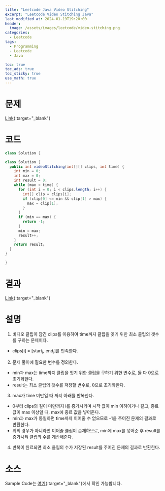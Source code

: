 ```yaml
---
title: "Leetcode Java Video Stitching"
excerpt: "Leetcode Video Stitching Java"
last_modified_at: 2024-01-19T19:20:00
header:
  image: /assets/images/leetcode/video-stitching.png
categories:
  - Leetcode
tags:
  - Programming
  - Leetcode
  - Java

toc: true
toc_ads: true
toc_sticky: true
use_math: true
---
```

# 문제
[Link](https://leetcode.com/problems/video-stitching){:target="_blank"}

# 코드
```java
class Solution {

class Solution {
  public int videoStitching(int[][] clips, int time) {
    int min = 0;
    int max = 0;
    int result = 0;
    while (max < time) {
      for (int i = 0; i < clips.length; i++) {
        int[] clip = clips[i];
        if (clip[0] <= min && clip[1] > max) {
          max = clip[1];
        }
      }
      if (min == max) {
        return -1;
      }
      min = max;
      result++;
    }
    return result;
  }
}

}
```

# 결과
[Link](https://leetcode.com/problems/video-stitching/submissions/1150594976/){:target="_blank"}

# 설명
1. 비디오 클립이 담긴 clips를 이용하여 time까지 클립을 잇기 위한 최소 클립의 갯수를 구하는 문제이다.
- clips[i] = [start<sub>i</sub>, end<sub>i</sub>]를 만족한다.

2. 문제 풀이에 필요한 변수를 정의한다.
- min과 max는 time까지 클립을 잇기 위한 클립을 구하기 위한 변수로, 둘 다 0으로 초기화한다.
- result는 최소 클립의 갯수를 저장할 변수로, 0으로 초기화한다.

3. max가 time 미만일 때 까지 아래를 반복한다.
- 0부터 clips의 길이 미만까지 i를 증가시키며 시작 값이 min 이하이거나 같고, 종료 값이 max 이상일 때, max에 종료 값을 넣어준다.
- min과 max가 동일하면 time까지 이어줄 수 없으므로 -1을 주어진 문제의 결과로 반환한다.
- 위의 경우가 아니라면 이어줄 클립이 존재하므로, min에 max를 넣어준 후 result를 증가시켜 클립의 수를 계산해준다.

4. 반복이 완료되면 최소 클립의 수가 저장된 result를 주어진 문제의 결과로 반환한다.

# 소스
Sample Code는 [여기](https://github.com/GracefulSoul/leetcode/blob/master/src/main/java/gracefulsoul/problems/VideoStitching.java){:target="_blank"}에서 확인 가능합니다.